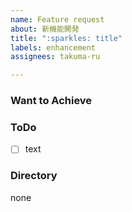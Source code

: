 ```yaml
---
name: Feature request
about: 新機能開発
title: ":sparkles: title"
labels: enhancement
assignees: takuma-ru

---
```


### Want to Achieve
<!-- Issueの概要 -->

### ToDo
- [ ] text

### Directory
<!-- このIssueで変更される予定のファイルのディレクトリ 例: pages/index.vue  -->
none
